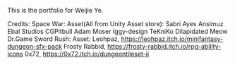 This is the portfolio for Weijie Ye.

Credits:
  Space War:
    Asset(All from Unity Asset store): 
      Sabri Ayes
      Ansimuz
      Ebal Studios
      CGPitbull
      Adam Moser
      Iggy-design
      TeKniKo
      Dilapidated Meow
      Dr.Game
  Sword Rush:
    Asset: 
      Leohpaz, https://leohpaz.itch.io/minifantasy-dungeon-sfx-pack
      Frosty Rabbid, https://frosty-rabbid.itch.io/rpg-ability-icons 
      0x72, https://0x72.itch.io/dungeontileset-ii
